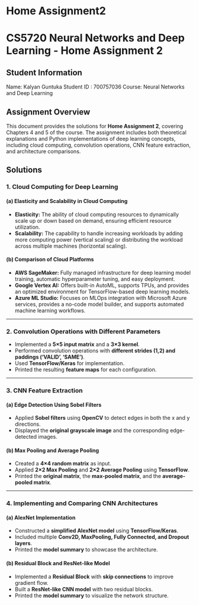 # Home Assignment2
# CS5720 Neural Networks and Deep Learning - Home Assignment 2

## Student Information
Name: Kalyan Guntuka
Student ID : 700757036
Course: Neural Networks and Deep Learning


## Assignment Overview
This document provides the solutions for **Home Assignment 2**, covering Chapters 4 and 5 of the course. The assignment includes both theoretical explanations and Python implementations of deep learning concepts, including cloud computing, convolution operations, CNN feature extraction, and architecture comparisons.


## Solutions

### **1. Cloud Computing for Deep Learning**
#### **(a) Elasticity and Scalability in Cloud Computing**
- **Elasticity:** The ability of cloud computing resources to dynamically scale up or down based on demand, ensuring efficient resource utilization.
- **Scalability:** The capability to handle increasing workloads by adding more computing power (vertical scaling) or distributing the workload across multiple machines (horizontal scaling).

#### **(b) Comparison of Cloud Platforms**
- **AWS SageMaker:** Fully managed infrastructure for deep learning model training, automatic hyperparameter tuning, and easy deployment.
- **Google Vertex AI:** Offers built-in AutoML, supports TPUs, and provides an optimized environment for TensorFlow-based deep learning models.
- **Azure ML Studio:** Focuses on MLOps integration with Microsoft Azure services, provides a no-code model builder, and supports automated machine learning workflows.

---

### **2. Convolution Operations with Different Parameters**
- Implemented a **5×5 input matrix** and a **3×3 kernel**.
- Performed convolution operations with **different strides (1,2) and paddings (‘VALID’, ‘SAME’)**.
- Used **TensorFlow/Keras** for implementation.
- Printed the resulting **feature maps** for each configuration.

---

### **3. CNN Feature Extraction**
#### **(a) Edge Detection Using Sobel Filters**
- Applied **Sobel filters** using **OpenCV** to detect edges in both the x and y directions.
- Displayed the **original grayscale image** and the corresponding edge-detected images.

#### **(b) Max Pooling and Average Pooling**
- Created a **4×4 random matrix** as input.
- Applied **2×2 Max Pooling** and **2×2 Average Pooling** using **TensorFlow**.
- Printed the **original matrix**, the **max-pooled matrix**, and the **average-pooled matrix**.

---

### **4. Implementing and Comparing CNN Architectures**
#### **(a) AlexNet Implementation**
- Constructed a **simplified AlexNet model** using **TensorFlow/Keras**.
- Included multiple **Conv2D, MaxPooling, Fully Connected, and Dropout layers**.
- Printed the **model summary** to showcase the architecture.

#### **(b) Residual Block and ResNet-like Model**
- Implemented a **Residual Block** with **skip connections** to improve gradient flow.
- Built a **ResNet-like CNN model** with two residual blocks.
- Printed the **model summary** to visualize the network structure.


